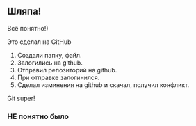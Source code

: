 ## Шляпа!

Всё понятно!)

Это сделал на GitHub

1. Создали папку, файл.
2. Залогились на github.
3. Отправил репозиторий на github.
4. При отправке залогинился.
5. Сделал изминения на github и скачал, получил конфликт.

Git super!

### НЕ понятно было
